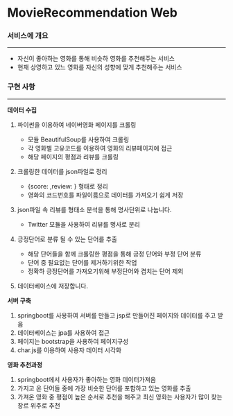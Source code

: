 # MovieRecommendation Web

### 서비스에 개요
-------------------------------
- 자신이 좋아하는 영화를 통해 비슷하 영화를 추천해주는 서비스
- 현재 상영하고 있느 영화를 자신의 성향에 맞게 추천해주는 서비스



### 구현 사항
------------------------------

**데이터 수집**

1. 파이썬을 이용하여 네이버영화 페이지를 크롤링
   - 모듈 BeautifulSoup를 사용하여 크롤링
   - 각 영화별 고유코드를 이용하여 영화의 리뷰페이지에 접근
   - 해당 페이지의 평점과 리뷰를 크롤링
   
2. 크롤링한 데이터를 json파일로 정리
   - {score: ,review: } 형태로 정리
   - 영화의 코드번호를 파일이름으로 데이터를 가져오기 쉽게 저장
   
3. json파일 속 리뷰를 형태소 분석을 통해 명사단위로 나눕니다.
   - Twitter 모듈을 사용하여 리뷰를 명사로 분리

4. 긍정단어로 분류 될 수 있는 단어를 추출
   - 해당 단어들을 함께 크롤링한 평점을 통해 긍정 단어와 부정 단어 분류
   - 단어 중 필요없는 단어를 제거하기위한 작업
   - 정확하 긍정단어를 가져오기위해 부정단어와 겹치는 단어 제외

5. 데이터베이스에 저장합니다.

**서버 구축**

1. springboot를 사용하여 서버를 만들고 jsp로 만들어진 페이지와 데이터를 주고 받음
2. 데이터베이스는 jpa를 사용하여 접근
3. 페이지는 bootstrap을 사용하여 페이지구성
4. char.js를 이용하여 사용자 데이터 시각화


**영화 추천과정**

1. springboot에서 사용자가 좋아하는 영화 데이터가져옴
2. 가지고 온 단어들 중에 가장 비슷한 단어를 포함하고 있는 영화를 추출
3. 가져온 영화 중 평점이 높은 순서로 추천을 해주고 최신 영화는 사용자가 많이 찾는 장르 위주로 추천
